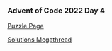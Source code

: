 ### Advent of Code 2022 Day 4

[Puzzle Page](https://adventofcode.com/2022/day/4)

[Solutions Megathread](https://www.reddit.com/r/adventofcode/comments/zc0zta/2022_day_4_solutions/)
